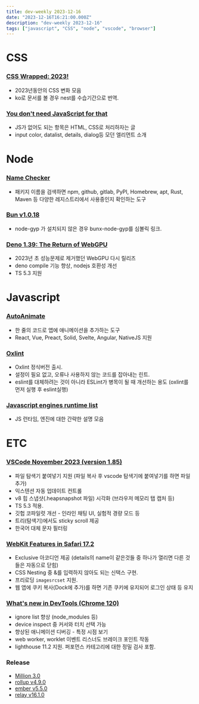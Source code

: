 ```yaml
---
title: dev-weekly 2023-12-16
date: "2023-12-16T16:21:00.000Z"
description: "dev-weekly 2023-12-16"
tags: ["javascript", "CSS", "node", "vscode", "browser"]
---
```


# CSS

### **[CSS Wrapped: 2023!](https://developer.chrome.com/blog/css-wrapped-2023?hl=en)**

- 2023년동안의 CSS 변화 모음
- ko로 문서를 볼 경우 nest를 수습기간으로 번역.

### **[You don't need JavaScript for that](https://www.htmhell.dev/adventcalendar/2023/2/)**

- JS가 없어도 되는 항목은 HTML, CSS로 처리하자는 글
- input color, datalist, details, dialog등 모던 엘리먼트 소개

# Node

### **[Name Checker](https://namechecker.vercel.app/)**

- 패키지 이름을 검색하면 npm, github, gitlab, PyPI, Homebrew, apt, Rust, Maven 등 다양한 레지스트리에서 사용중인지 확인하는 도구

### **[Bun v1.0.18](https://bun.sh/blog/bun-v1.0.18)**

- node-gyp 가 설치되지 않은 경우 bunx-node-gyp를 심볼릭 링크.

### **[Deno 1.39: The Return of WebGPU](https://deno.com/blog/v1.39)**

- 2023년 초 성능문제로 제거했던 WebGPU 다시 릴리즈
- deno compile 기능 향상, nodejs 호환성 개선
- TS 5.3 지원

# Javascript

### **[AutoAnimate](https://auto-animate.formkit.com/)**

- 한 줄의 코드로 앱에 애니메이션을 추가하는 도구
- React, Vue, Preact, Solid, Svelte, Angular, NativeJS 지원

### **[Oxlint](https://oxc-project.github.io/blog/2023-12-12-announcing-oxlint.html)**

- Oxlint 정식버전 출시.
- 설정이 필요 없고, 오류나 사용하지 않는 코드를 잡아내는 린트.
- eslint를 대체하려는 것이 아니라 ESLint가 병목이 될 때 개선하는 용도 (oxlint를 먼저 실행 후 eslint실행)

### **[Javascript engines runtime list](https://gist.github.com/guest271314/bd292fc33e1b30dede0643a283fadc6a)**

- JS 런타임, 엔진에 대한 간략한 설명 모음

# ETC

### **[VSCode November 2023 (version 1.85)](https://code.visualstudio.com/updates/v1_85)**

- 파일 탐색기 붙여넣기 지원 (파일 복사 후 vscode 탐색기에 붙여넣기를 하면 파일 추가)
- 익스텐션 자동 업데이트 컨트롤
- v8 힙 스냅샷(.heapsnapshot 파일) 시각화 (브라우저 메모리 탭 캡처 등)
- TS 5.3 적용.
- 깃헙 코파일럿 개선 - 인라인 채팅 UI, 실험적 경량 모드 등
- 트리(탐색기)에서도 sticky scroll 제공
- 한국어 대체 문자 필터링

### **[WebKit Features in Safari 17.2](https://webkit.org/blog/14787/webkit-features-in-safari-17-2/)**

- Exclusive 아코디언 제공 (details의 name이 같은것들 중 하나가 열리면 다른 것들은 자동으로 닫힘)
- CSS Nesting 중 &를 입력하지 않아도 되는 신택스 구현.
- 프리로딩 `imagesrcset` 지원.
- 웹 앱에 쿠키 복사(Dock에 추가)를 하면 기존 쿠키에 유지되어 로그인 상태 등 유지

### **[What's new in DevTools (Chrome 120)](https://developer.chrome.com/blog/new-in-devtools-120?hl=en)**

- ignore list 향상 (node_modules 등)
- device inspect 중 커서와 터치 선택 가능
- 향상된 애니메이션 디버깅 - 특정 시점 보기
- web worker, worklet 이벤트 리스너도 브레이크 포인트 작동
- lighthouse 11.2 지원. 퍼포먼스 카테고리에 대한 정밀 검사 포함.

### **Release**

- [Million 3.0](https://million.dev/blog/million-3)
- [rollup v4.9.0](https://github.com/rollup/rollup/releases/tag/v4.9.0)
- [ember v5.5.0](https://github.com/emberjs/ember.js/releases/tag/v5.5.0)
- [relay v16.1.0](https://github.com/facebook/relay/releases/tag/v16.1.0)